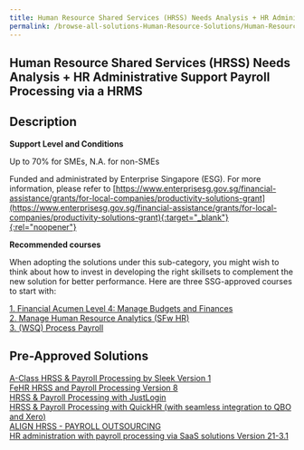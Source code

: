 ```yaml
---
title: Human Resource Shared Services (HRSS) Needs Analysis + HR Administrative Support Payroll Processing via a HRMS
permalink: /browse-all-solutions-Human-Resource-Solutions/Human-Resource-Shared-Services--HRSS--Needs-Analysis-+-HR-Administrative-Support-Payroll-Processing-via-a-HRMS
---
```


## Human Resource Shared Services (HRSS) Needs Analysis + HR Administrative Support Payroll Processing via a HRMS
## Description

**Support Level and Conditions**

Up to 70% for SMEs, N.A. for non-SMEs

Funded and administrated by Enterprise Singapore (ESG). For more information, please refer to
[https://www.enterprisesg.gov.sg/financial-assistance/grants/for-local-companies/productivity-solutions-grant](https://www.enterprisesg.gov.sg/financial-assistance/grants/for-local-companies/productivity-solutions-grant){:target="_blank"}{:rel="noopener"}

**Recommended courses**

When adopting the solutions under this sub-category, you might wish to think about how to invest in developing the right skillsets to complement the new solution for better performance. Here are three SSG-approved courses to start with:

<a href='https://courses.enterprisejobskills.gov.sg/Course_Internet/CourseDetail/Financial-Acumen-Level-4-Manage-Budgets-Finances-1'  target='_blank' rel='noopener'>1. Financial Acumen Level 4: Manage Budgets and Finances</a><br>
<a href='https://courses.enterprisejobskills.gov.sg/Course_Internet/CourseDetail/Manage-Human-Resource-Analytics-SFw-HR-2'  target='_blank' rel='noopener'>2. Manage Human Resource Analytics (SFw HR)</a><br>
<a href='https://courses.enterprisejobskills.gov.sg/Course_Internet/CourseDetail/WSQ-Process-Payroll-4'  target='_blank' rel='noopener'>3. (WSQ) Process Payroll</a><br>

## Pre-Approved Solutions

<a href='/productivity-solutions-grant/solutionrepo/solution1680' target='_blank'>A-Class HRSS & Payroll Processing by Sleek Version 1</a><br>
<a href='/productivity-solutions-grant/solutionrepo/solution1736' target='_blank'>FeHR HRSS and Payroll Processing Version 8</a><br>
<a href='/productivity-solutions-grant/solutionrepo/solution2237' target='_blank'>HRSS & Payroll Processing with JustLogin</a><br>
<a href='/productivity-solutions-grant/solutionrepo/solution2373' target='_blank'>HRSS & Payroll Processing with QuickHR (with seamless integration to QBO and Xero)</a><br>
<a href='/productivity-solutions-grant/solutionrepo/solution2536' target='_blank'>ALIGN HRSS - PAYROLL OUTSOURCING</a><br>
<a href='/productivity-solutions-grant/solutionrepo/solution2845' target='_blank'>HR administration with payroll processing via SaaS solutions Version 21-3.1</a><br>
